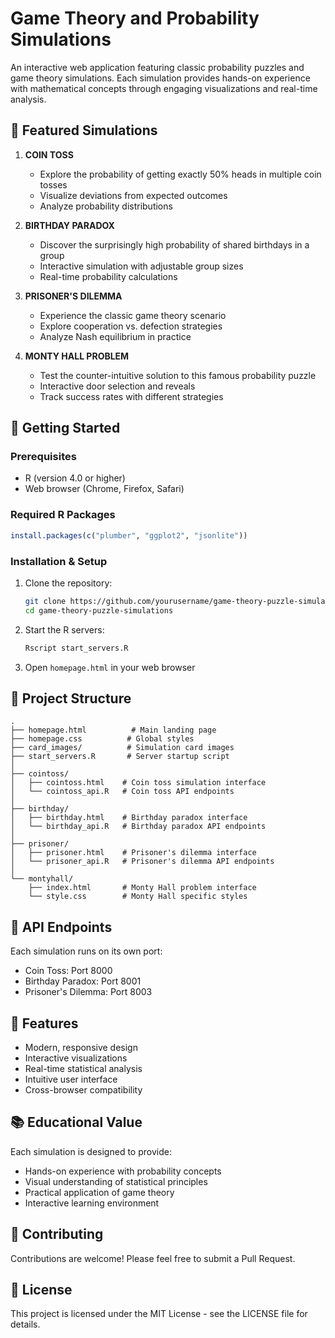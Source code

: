 # Game Theory and Probability Simulations

An interactive web application featuring classic probability puzzles and game theory simulations. Each simulation provides hands-on experience with mathematical concepts through engaging visualizations and real-time analysis.

## 🎲 Featured Simulations

1. **COIN TOSS**
   - Explore the probability of getting exactly 50% heads in multiple coin tosses
   - Visualize deviations from expected outcomes
   - Analyze probability distributions

2. **BIRTHDAY PARADOX**
   - Discover the surprisingly high probability of shared birthdays in a group
   - Interactive simulation with adjustable group sizes
   - Real-time probability calculations

3. **PRISONER'S DILEMMA**
   - Experience the classic game theory scenario
   - Explore cooperation vs. defection strategies
   - Analyze Nash equilibrium in practice

4. **MONTY HALL PROBLEM**
   - Test the counter-intuitive solution to this famous probability puzzle
   - Interactive door selection and reveals
   - Track success rates with different strategies

## 🚀 Getting Started

### Prerequisites
- R (version 4.0 or higher)
- Web browser (Chrome, Firefox, Safari)

### Required R Packages
```R
install.packages(c("plumber", "ggplot2", "jsonlite"))
```

### Installation & Setup
1. Clone the repository:
   ```bash
   git clone https://github.com/yourusername/game-theory-puzzle-simulations.git
   cd game-theory-puzzle-simulations
   ```

2. Start the R servers:
   ```R
   Rscript start_servers.R
   ```

3. Open `homepage.html` in your web browser

## 📁 Project Structure

```
.
├── homepage.html          # Main landing page
├── homepage.css          # Global styles
├── card_images/          # Simulation card images
├── start_servers.R       # Server startup script
│
├── cointoss/
│   ├── cointoss.html    # Coin toss simulation interface
│   └── cointoss_api.R   # Coin toss API endpoints
│
├── birthday/
│   ├── birthday.html    # Birthday paradox interface
│   └── birthday_api.R   # Birthday paradox API endpoints
│
├── prisoner/
│   ├── prisoner.html    # Prisoner's dilemma interface
│   └── prisoner_api.R   # Prisoner's dilemma API endpoints
│
└── montyhall/
    ├── index.html       # Monty Hall problem interface
    └── style.css        # Monty Hall specific styles
```

## 🔧 API Endpoints

Each simulation runs on its own port:
- Coin Toss: Port 8000
- Birthday Paradox: Port 8001
- Prisoner's Dilemma: Port 8003

## 🎨 Features

- Modern, responsive design
- Interactive visualizations
- Real-time statistical analysis
- Intuitive user interface
- Cross-browser compatibility

## 📚 Educational Value

Each simulation is designed to provide:
- Hands-on experience with probability concepts
- Visual understanding of statistical principles
- Practical application of game theory
- Interactive learning environment

## 🤝 Contributing

Contributions are welcome! Please feel free to submit a Pull Request.

## 📄 License

This project is licensed under the MIT License - see the LICENSE file for details.